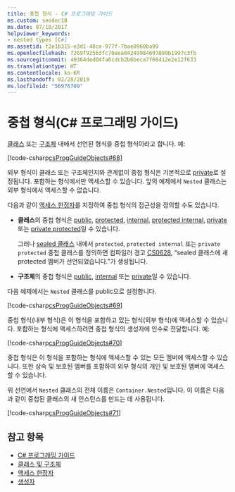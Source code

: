 ```yaml
---
title: 중첩 형식 - C# 프로그래밍 가이드
ms.custom: seodec18
ms.date: 07/10/2017
helpviewer_keywords:
- nested types [C#]
ms.assetid: f2e1b315-e3d1-48ce-977f-7bae0960ba99
ms.openlocfilehash: 7269f925b3fc78eea04249984697899b1997c3fb
ms.sourcegitcommit: 40364ded04fa6cdcb2b6beca7f68412e2e12f633
ms.translationtype: HT
ms.contentlocale: ko-KR
ms.lasthandoff: 02/28/2019
ms.locfileid: "56976709"
---
```

# <a name="nested-types-c-programming-guide"></a>중첩 형식(C# 프로그래밍 가이드)
[클래스](../../../csharp/language-reference/keywords/class.md) 또는 [구조체](../../../csharp/language-reference/keywords/struct.md) 내에서 선언된 형식을 중첩 형식이라고 합니다. 예:  
  
 [!code-csharp[csProgGuideObjects#68](~/samples/snippets/csharp/VS_Snippets_VBCSharp/csProgGuideObjects/CS/Objects.cs#68)]  
  
외부 형식이 클래스 또는 구조체인지와 관계없이 중첩 형식은 기본적으로 [private](../../../csharp/language-reference/keywords/private.md)로 설정됩니다. 포함하는 형식에서만 액세스할 수 있습니다. 앞의 예제에서 `Nested` 클래스는 외부 형식에서 액세스할 수 없습니다. 

다음과 같이 [액세스 한정자](../../language-reference/keywords/access-modifiers.md)를 지정하여 중첩 형식의 접근성을 정의할 수도 있습니다.

- **클래스**의 중첩 형식은 [public](../../../csharp/language-reference/keywords/public.md), [protected](../../../csharp/language-reference/keywords/protected.md), [internal](../../../csharp/language-reference/keywords/internal.md), [protected internal](../../../csharp/language-reference/keywords/protected-internal.md), [private](../../../csharp/language-reference/keywords/private.md) 또는 [private protected](../../../csharp/language-reference/keywords/private-protected.md)일 수 있습니다. 

   그러나 [sealed 클래스](../../language-reference/keywords/sealed.md) 내에서 `protected`, `protected internal` 또는 `private protected` 중첩 클래스를 정의하면 컴파일러 경고 [CS0628](../../misc/cs0628.md), “sealed 클래스에 새 protected 멤버가 선언되었습니다.”가 생성됩니다.
  
- **구조체**의 중첩 형식은 [public](../../../csharp/language-reference/keywords/public.md), [internal](../../../csharp/language-reference/keywords/internal.md) 또는 [private](../../../csharp/language-reference/keywords/private.md)일 수 있습니다.
  
다음 예제에서는 `Nested` 클래스를 public으로 설정합니다.
  
 [!code-csharp[csProgGuideObjects#69](~/samples/snippets/csharp/VS_Snippets_VBCSharp/csProgGuideObjects/CS/Objects.cs#69)]  
  
 중첩 형식(내부 형식)은 이 형식을 포함하고 있는 형식(외부 형식)에 액세스할 수 있습니다. 포함하는 형식에 액세스하려면 중첩 형식의 생성자에 인수로 전달합니다. 예:  
  
 [!code-csharp[csProgGuideObjects#70](~/samples/snippets/csharp/VS_Snippets_VBCSharp/csProgGuideObjects/CS/Objects.cs#70)]  
  
 중첩 형식은 이 형식을 포함하는 형식에 액세스할 수 있는 모든 멤버에 액세스할 수 있습니다. 또한 상속 및 보호된 멤버를 포함하여 외부 형식의 개인 및 보호된 멤버에 액세스할 수 있습니다.  
  
 위 선언에서 `Nested` 클래스의 전체 이름은 `Container.Nested`입니다. 이 이름은 다음과 같이 중첩된 클래스의 새 인스턴스를 만드는 데 사용됩니다.  
  
 [!code-csharp[csProgGuideObjects#71](~/samples/snippets/csharp/VS_Snippets_VBCSharp/csProgGuideObjects/CS/Objects.cs#71)]  
  
## <a name="see-also"></a>참고 항목

- [C# 프로그래밍 가이드](../../../csharp/programming-guide/index.md)
- [클래스 및 구조체](../../../csharp/programming-guide/classes-and-structs/index.md)
- [액세스 한정자](../../../csharp/programming-guide/classes-and-structs/access-modifiers.md)
- [생성자](../../../csharp/programming-guide/classes-and-structs/constructors.md)
